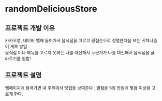 # randomDeliciousStore

## 프로젝트 개발 이유  
카카오맵, 네이버 맵에 들어가서 음식점을 고르고 평점순으로 정렬한다음 보는 귀차니즘이 계쏙 쌓임  
음식점 이나 메뉴를 고르지 못하는 나를 대신해서 누군가가 나를 대신해서 음식점을 골라주기를 원함!

## 프로젝트 설명  
웹페이지에 들어가면 내 주위에서 맛집을 보여준다 . 별점을 5점 만점에 몇점 이상을 고르게 한다.
